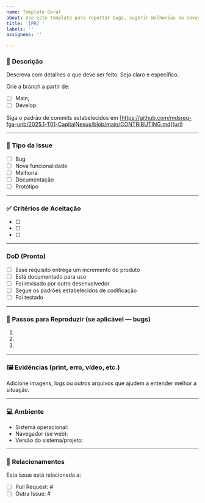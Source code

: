 ```yaml
---
name: Template Geral
about: Use este template para reportar bugs, sugerir melhorias ou novas funcionalidades
title: '[PR] '
labels: ''
assignees: ''

---
```


### 📝 Descrição  
Descreva com detalhes o que deve ser feito. Seja claro e específico.

Crie a branch a partir de:
- [ ] Main;
- [ ] Develop.

Siga o padrão de commits estabelecidos em [https://github.com/mdsreq-fga-unb/2025.1-T01-CapitalNexus/blob/main/CONTRIBUTING.md](url)

---

### 📂 Tipo da Issue  
- [ ] Bug  
- [ ] Nova funcionalidade  
- [ ] Melhoria  
- [ ] Documentação  
- [ ] Protótipo

---

### ✅ Critérios de Aceitação  

- [ ]  
- [ ]  
- [ ]  

---

### DoD (Pronto)

- [ ] Esse requisito entrega um incremento do produto
- [ ] Está documentado para uso
- [ ] Foi revisado por outro desenvolvedor
- [ ] Segue os padrões estabelecidos de codificação
- [ ] Foi testado

---

### 📎 Passos para Reproduzir (se aplicável — bugs)  
1.  
2.  
3.  

---

### 🖼️ Evidências (print, erro, vídeo, etc.)  
Adicione imagens, logs ou outros arquivos que ajudem a entender melhor a situação.

---

### 💻 Ambiente  
- Sistema operacional:  
- Navegador (se web):  
- Versão do sistema/projeto:  

---

### 🔗 Relacionamentos  
Esta issue está relacionada a:  
- [ ] Pull Request: #  
- [ ] Outra Issue: #
